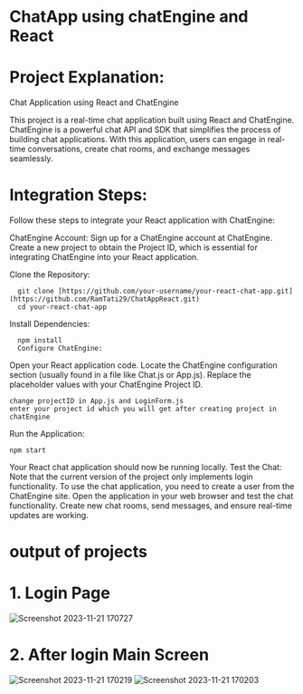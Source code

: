 # ChatApp using chatEngine and React

# Project Explanation:
Chat Application using React and ChatEngine

This project is a real-time chat application built using React and ChatEngine. ChatEngine is a powerful chat API and SDK that simplifies the process of building chat applications. With this application, users can engage in real-time conversations, create chat rooms, and exchange messages seamlessly.

# Integration Steps:
  Follow these steps to integrate your React application with ChatEngine:

  ChatEngine Account:
    Sign up for a ChatEngine account at ChatEngine.
    Create a new project to obtain the Project ID, which is essential for integrating ChatEngine into your React application.

  Clone the Repository:
      
      git clone [https://github.com/your-username/your-react-chat-app.git](https://github.com/RamTati29/ChatAppReact.git)
      cd your-react-chat-app
  
  Install Dependencies:
    
      npm install
      Configure ChatEngine:
    
  Open your React application code.
    Locate the ChatEngine configuration section (usually found in a file like Chat.js or App.js).
    Replace the placeholder values with your ChatEngine Project ID.
    
    change projectID in App.js and LoginForm.js 
    enter your project id which you will get after creating project in chatEngine
  
  Run the Application:
    
    npm start

  Your React chat application should now be running locally.
  Test the Chat:
  Note that the current version of the project only implements login functionality.
  To use the chat application, you need to create a user from the ChatEngine site.
  Open the application in your web browser and test the chat functionality. Create new chat rooms, send messages, and ensure real-time updates are working.
  
# output of projects 

# 1. Login Page

![Screenshot 2023-11-21 170727](https://github.com/RamTati29/ChatAppReact/assets/88778059/433ef8de-c458-40e8-92f0-d307a00522e1)

# 2. After login Main Screen

![Screenshot 2023-11-21 170219](https://github.com/RamTati29/ChatAppReact/assets/88778059/ead171ed-f832-4caf-bf29-9a56e969e224)
![Screenshot 2023-11-21 170203](https://github.com/RamTati29/ChatAppReact/assets/88778059/8adb61aa-d704-4870-8eaf-8592be7a32e4)



